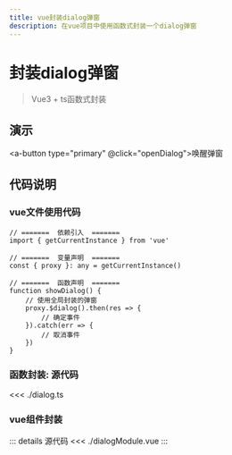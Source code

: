 ```yaml
---
title: vue封装dialog弹窗
description: 在vue项目中使用函数式封装一个dialog弹窗
---
```


# 封装dialog弹窗

> Vue3 + ts函数式封装

## 演示

<a-button type="primary" @click="openDialog">唤醒弹窗</a-button>
<upload-image v-model="show" />
<script setup>
// =======  依赖引入  =======
import { ref } from 'vue'
import uploadImage from './dialogModule.vue'
// =======  类型声明  =======

// =======  变量声明  =======
const show = ref(false)
// =======  主流程  =======

// =======  函数声明  =======

function openDialog() {
    show.value = true
}
// =======  属性返回  =======
</script>

## 代码说明

### vue文件使用代码
```js-vue
// =======  依赖引入  =======
import { getCurrentInstance } from 'vue'

// =======  变量声明  =======
const { proxy }: any = getCurrentInstance()

// =======  函数声明  =======
function showDialog() {
    // 使用全局封装的弹窗
    proxy.$dialog().then(res => {
        // 确定事件
    }).catch(err => {
        // 取消事件
    })
}
```

### 函数封装: 源代码

<<< ./dialog.ts

### vue组件封装
::: details 源代码
<<< ./dialogModule.vue
:::

